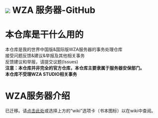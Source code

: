 # ![](http://m.qpic.cn/psc?/V13w9bsx3Igl8x/45NBuzDIW489QBoVep5mccVxXfxFGajdeElUUlb2cH5ZTMWpvtGQq8XZBEyGl.1m4WHmzWbynRqaXO4Fes2u*fYak9X3uDbT.dCOP5IpXHQ!/b&bo=eAB4AHgAeAABGT4!&rf=viewer_4)       WZA 服务器-GitHub  
# 本仓库是干什么用的
本仓库是我的世界中国版&amp;国际版WZA服务器的事务处理仓库  
接受问题反馈&建议&举报及其他相关事务  
反馈建议和举报，请提交议题(Issues)  
**注意：本仓库并非完全的官方仓库，本仓库主要隶属于服务器安保部门。**  
**本仓库不受理WZA STUDIO相关事务**
# WZA服务器介绍  
已迁移。请[点击此处](https://github.com/River2017CN/WZA-Server/wiki)或选择上方的“wiki”选项卡（书本图标）以在wiki中查阅。

